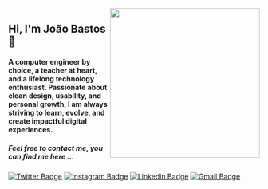<img align="right" src="https://i.postimg.cc/NGKtDz6y/developer.png" width="300"/>

## Hi, I'm João Bastos 👋

#### A computer engineer by choice, a teacher at heart, and a lifelong technology enthusiast. Passionate about clean design, usability, and personal growth, I am always striving to learn, evolve, and create impactful digital experiences.

##### Feel free to contact me, you can find me here ...

[![Twitter Badge](https://img.shields.io/badge/-@japbastos-1ca0f1?style=flat-square&labelColor=1ca0f1&logo=twitter&logoColor=white&link=https://twitter.com/japbastos)](https://twitter.com/japbastos)
[![Instagram Badge](https://img.shields.io/badge/-@japbastos-df3d60?style=flat-square&labelColor=df3d60&logo=instagram&logoColor=white&link=https://instagram.com/japbastos)](https://instagram.com/japbastos)
[![Linkedin Badge](https://img.shields.io/badge/-João%20Bastos-blue?style=flat-square&logo=Linkedin&logoColor=white&link=https://www.linkedin.com/in/japbastos)](https://www.linkedin.com/in/japbastos)
[![Gmail Badge](https://img.shields.io/badge/-japbastos@gmail.com-f44236?style=flat-square&logo=Gmail&logoColor=white&link=mailto:japbastos@gmail.com)](mailto:japbastos@gmail.com)

<!--
**JapBastos/JapBastos** is a ✨ _special_ ✨ repository because its `README.md` (this file) appears on your GitHub profile.

Here are some ideas to get you started:

- 🔭 I’m currently working on ...
- 🌱 I’m currently learning ...
- 👯 I’m looking to collaborate on ...
- 🤔 I’m looking for help with ...
- 💬 Ask me about ...
- 📫 How to reach me: ...
- 😄 Pronouns: ...
- ⚡ Fun fact: ...
-->

